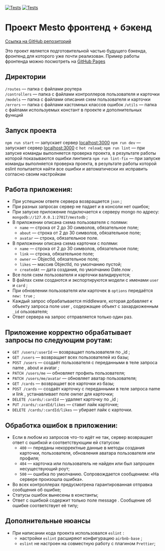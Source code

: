 [![Tests](../../actions/workflows/tests-13-sprint.yml/badge.svg)](../../actions/workflows/tests-13-sprint.yml) 
[![Tests](../../actions/workflows/tests-14-sprint.yml/badge.svg)](../../actions/workflows/tests-14-sprint.yml)


# Проект Mesto фронтенд + бэкенд

[Ссылка на GitHub репозиторий](https://github.com/chepash/express-mesto-gha)

Это проект является подготовительной частью будущего бэкенда, фронтенд для которого уже почти реализован. Пример работы фронтенда можно посмотреть на [GitHub Pages](https://chepash.github.io/react-mesto-auth/)


## Директории

`/routes` — папка с файлами роутера  
`/controllers` — папка с файлами контроллеров пользователя и карточки   
`/models` — папка с файлами описания схем пользователя и карточки  
`/errors` — папка с файлами кастомных классов ошибок
`/utils` — папка с файлами используемых констант в проекте и дополнительных функций


## Запуск проекта

`npm run start` — запускает сервер [localhost:3000](http://localhost:3000/)
`npm run dev` — запускает сервер [localhost:3000](http://localhost:3000/) с `hot reload`;
`npm run lint` — при запуске команды выполняется проверка проекта, в результате работы которой показываются ошибки линтинга
`npm run lint-fix` — при запуске команды выполняется проверка проекта, в результате работы которой eslint попытается найти все ошибки и автоматически их исправить согласно своим настройкам


## Работа приложения:

- При успешном ответе сервера возвращается `json` ;
- При разных запросах сервер не падает и в консоли нет ошибок;
- При запуске приложение подключается к серверу mongo по адресу: `mongodb://127.0.0.1:27017/mestodb` ;
- В приложении описана схема пользователя с полями:
  - `name` — строка от 2 до 30 символов, обязательное поле;
  - `about` — строка от 2 до 30 символов, обязательное поле;
  - `avatar` — строка, обязательное поле.
- В приложении описана схема карточки с полями:
  - `name` — строка от 2 до 30 символов, обязательное поле;
  - `link` — строка, обязательное поле;
  - `owner` — ObjectId, обязательное поле;
  - `likes` — массив ObjectId, по умолчанию пустой;
  - `createdAt` — дата создания, по умолчанию Date.now .
- Все поля схем пользователя и карточки валидируются;
- В файлах схем создаются и экспортируются модели с именами `user` и `card` ;
- При обновлении пользователя или карточек в `options` передаётся `new: true` ;
- Каждый запрос обрабатывается middleware, которая добавляет к объекту запроса поле user , содержащее объект с захардкоженным `_id` ользователя;
- Ответ сервера на запрос отправляется только один раз.


## Приложение корректно обрабатывает запросы по следующим роутам:

- `GET /users/:userId` — возвращает пользователя по _id ;
- `GET /users` — возвращает всех пользователей из базы;
- `POST /users` — создаёт пользователя с переданными в теле запроса name , about и avatar ;
- `PATCH /users/me` — обновляет профиль пользователя;
- `PATCH /users/me/avatar` — обновляет аватар пользователя;
- `GET /cards` — возвращает все карточки из базы;
- `POST /cards` — создаёт карточку с переданными в теле запроса name и link , устанавливает поле owner для карточки;
- `DELETE /cards/:cardId` — удаляет карточку по _id ;
- `PUT /cards/:cardId/likes` — ставит лайк карточке;
- `DELETE /cards/:cardId/likes` — убирает лайк с карточки.


## Обработка ошибок в приложении:

- Если в любом из запросов что-то идёт не так, сервер возвращает ответ с ошибкой и соответствующим ей статусом:
  - `400` — переданы некорректные данные в методы создания карточки, пользователя, обновления аватара пользователя или профиля;
  - `404` — карточка или пользователь не найден или был запрошен несуществующий роут;
  - `500` — ошибка по умолчанию. Сопровождается сообщением: «На сервере произошла ошибка».
- Во всех контроллерах предусмотрена гарантированная отправка сообщения об ошибке;
- Статусы ошибок вынесены в константы;
- Ответ с ошибкой содержит только поле message . Сообщение об ошибке соответствует её типу;


## Дополнительные нюансы

- При написании кода проекта использовался `eslint` :
  - настройки `eslint` расширяют конфигурацию `airbnb-base` ;
  - `eslint` не настроен на совместную работу с плагином `Prettier`;

